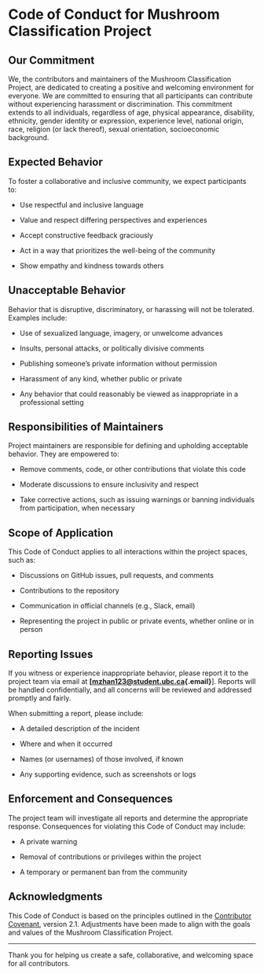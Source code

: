 # Code of Conduct for Mushroom Classification Project

## Our Commitment

We, the contributors and maintainers of the Mushroom Classification Project, are dedicated to creating a positive and welcoming environment for everyone. We are committed to ensuring that all participants can contribute without experiencing harassment or discrimination. This commitment extends to all individuals, regardless of age, physical appearance, disability, ethnicity, gender identity or expression, experience level, national origin, race, religion (or lack thereof), sexual orientation, socioeconomic background.

## Expected Behavior

To foster a collaborative and inclusive community, we expect participants to:

-   Use respectful and inclusive language

-   Value and respect differing perspectives and experiences

-   Accept constructive feedback graciously

-   Act in a way that prioritizes the well-being of the community

-   Show empathy and kindness towards others

## Unacceptable Behavior

Behavior that is disruptive, discriminatory, or harassing will not be tolerated. Examples include:

-   Use of sexualized language, imagery, or unwelcome advances

-   Insults, personal attacks, or politically divisive comments

-   Publishing someone’s private information without permission

-   Harassment of any kind, whether public or private

-   Any behavior that could reasonably be viewed as inappropriate in a professional setting

## Responsibilities of Maintainers

Project maintainers are responsible for defining and upholding acceptable behavior. They are empowered to:

-   Remove comments, code, or other contributions that violate this code

-   Moderate discussions to ensure inclusivity and respect

-   Take corrective actions, such as issuing warnings or banning individuals from participation, when necessary

## Scope of Application

This Code of Conduct applies to all interactions within the project spaces, such as:

-   Discussions on GitHub issues, pull requests, and comments

-   Contributions to the repository

-   Communication in official channels (e.g., Slack, email)

-   Representing the project in public or private events, whether online or in person

## Reporting Issues

If you witness or experience inappropriate behavior, please report it to the project team via email at **[[mzhan123\@student.ubc.ca](mzhan123@student.ubc.ca){.email}**]. Reports will be handled confidentially, and all concerns will be reviewed and addressed promptly and fairly.

When submitting a report, please include:

-   A detailed description of the incident

-   Where and when it occurred

-   Names (or usernames) of those involved, if known

-   Any supporting evidence, such as screenshots or logs

## Enforcement and Consequences

The project team will investigate all reports and determine the appropriate response. Consequences for violating this Code of Conduct may include:

-   A private warning

-   Removal of contributions or privileges within the project

-   A temporary or permanent ban from the community

## Acknowledgments

This Code of Conduct is based on the principles outlined in the [Contributor Covenant](https://www.contributor-covenant.org/), version 2.1. Adjustments have been made to align with the goals and values of the Mushroom Classification Project.

------------------------------------------------------------------------

Thank you for helping us create a safe, collaborative, and welcoming space for all contributors.
